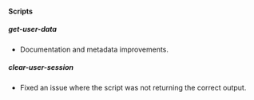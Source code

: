 #### Scripts

##### get-user-data

- Documentation and metadata improvements.

##### clear-user-session

- Fixed an issue where the script was not returning the correct output.